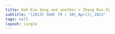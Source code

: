```yaml
---
title: Koh Kim Seng and another v Zhang Run-Zi
subtitle: "[2013] SGHC 79 / 10\_April\_2013"
tags: null
layout: single
---
```


